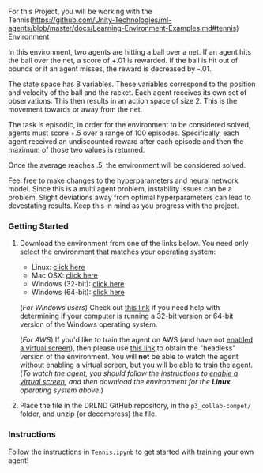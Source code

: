 For this Project, you will be working with the Tennis(https://github.com/Unity-Technologies/ml-agents/blob/master/docs/Learning-Environment-Examples.md#tennis) Environment 

In this environment, two agents are hitting a ball over a net. If an agent hits the ball over the net, a score of +.01 is rewarded. If the ball is hit out of bounds or if an agent misses, the reward is decreased by -.01. 

The state space has 8 variables. These variables correspond to the position and velocity of the ball and the racket. Each agent receives its own set of observations. This then results in an action space of size 2. This is the movement towards or away from the net. 

The task is episodic, in order for the environment to be considered solved, agents must score +.5 over a range of 100 episodes. Specifically, each agent received an undiscounted reward after each episode and then the maximum of those two values is returned.

Once the average reaches .5, the environment will be considered solved. 

Feel free to make changes to the hyperparameters and neural network model. Since this is a multi agent problem, instability issues can be a problem. Slight deviations away from optimal hyperparameters can lead to devestating results. Keep this in mind as you progress with the project. 

### Getting Started

1. Download the environment from one of the links below.  You need only select the environment that matches your operating system:
    - Linux: [click here](https://s3-us-west-1.amazonaws.com/udacity-drlnd/P3/Tennis/Tennis_Linux.zip)
    - Mac OSX: [click here](https://s3-us-west-1.amazonaws.com/udacity-drlnd/P3/Tennis/Tennis.app.zip)
    - Windows (32-bit): [click here](https://s3-us-west-1.amazonaws.com/udacity-drlnd/P3/Tennis/Tennis_Windows_x86.zip)
    - Windows (64-bit): [click here](https://s3-us-west-1.amazonaws.com/udacity-drlnd/P3/Tennis/Tennis_Windows_x86_64.zip)
    
    (_For Windows users_) Check out [this link](https://support.microsoft.com/en-us/help/827218/how-to-determine-whether-a-computer-is-running-a-32-bit-version-or-64) if you need help with determining if your computer is running a 32-bit version or 64-bit version of the Windows operating system.

    (_For AWS_) If you'd like to train the agent on AWS (and have not [enabled a virtual screen](https://github.com/Unity-Technologies/ml-agents/blob/master/docs/Training-on-Amazon-Web-Service.md)), then please use [this link](https://s3-us-west-1.amazonaws.com/udacity-drlnd/P3/Tennis/Tennis_Linux_NoVis.zip) to obtain the "headless" version of the environment.  You will **not** be able to watch the agent without enabling a virtual screen, but you will be able to train the agent.  (_To watch the agent, you should follow the instructions to [enable a virtual screen](https://github.com/Unity-Technologies/ml-agents/blob/master/docs/Training-on-Amazon-Web-Service.md), and then download the environment for the **Linux** operating system above._)

2. Place the file in the DRLND GitHub repository, in the `p3_collab-compet/` folder, and unzip (or decompress) the file. 

### Instructions

Follow the instructions in `Tennis.ipynb` to get started with training your own agent! 

